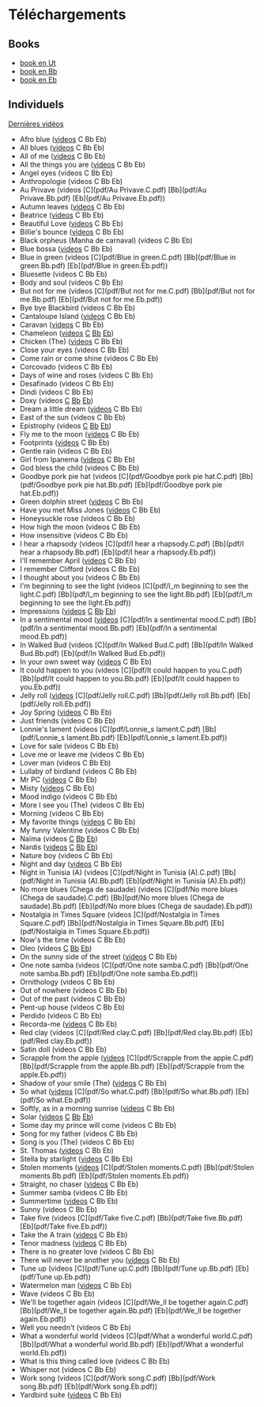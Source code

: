 # Téléchargements

## Books

* [book en Ut](books/book.C.pdf)
* [book en Bb](books/book.Bb.pdf)
* [book en Eb](books/book.Eb.pdf)

## Individuels

[Dernières vidéos](videos.html)

* Afro blue ([videos](video.html?HuOfm6nSW4A) C Bb Eb)
* All blues ([videos](video.html?JIfdYs8WErM/4X0W_Jb592g/acbG46Xo6zw/Nn2DmM55sPk/1V13diBjwYc) C Bb Eb)
* All of me ([videos](video.html?ezcY9-QvJiM) C Bb Eb)
* All the things you are ([videos](video.html?OPapxr8GvG) C Bb Eb)
* Angel eyes (videos C Bb Eb)
* Anthropologie (videos C Bb Eb)
* Au Privave (videos [C](pdf/Au Privave.C.pdf) [Bb](pdf/Au Privave.Bb.pdf) [Eb](pdf/Au Privave.Eb.pdf))
* Autumn leaves ([videos](video.html?u37RF5xKNq8/jVYhLa8PEAw/rsz6TE6t7-A) C Bb Eb)
* Beatrice ([videos](video.html?HxMIiTW59Co/AdTFoK7NZmU) C Bb Eb)
* Beautiful Love ([videos](video.html?FSLF-oTFktI/8VYRka3jTeI/VjLYoTR8cDE) C Bb Eb)
* Billie's bounce ([videos](video.html?S4mRaEzwTYo/OtBy0Jt3yAU) C Bb Eb)
* Black orpheus (Manha de carnaval) (videos C Bb Eb)
* Blue bossa ([videos](video.html?rVnfBj_kOH8/6TvD3snfSig) C Bb Eb)
* Blue in green (videos [C](pdf/Blue in green.C.pdf) [Bb](pdf/Blue in green.Bb.pdf) [Eb](pdf/Blue in green.Eb.pdf))
* Bluesette (videos C Bb Eb)
* Body and soul (videos C Bb Eb)
* But not for me (videos [C](pdf/But not for me.C.pdf) [Bb](pdf/But not for me.Bb.pdf) [Eb](pdf/But not for me.Eb.pdf))
* Bye bye Blackbird (videos C Bb Eb)
* Cantaloupe Island ([videos](video.html?eU9KQrWigI0/2VN8zH366M8/KPxlTRwlm0o?start=225) C Bb Eb)
* Caravan ([videos](video.html?RE3LwtdcCVM/Hsum9ortSFc) C Bb Eb)
* Chameleon ([videos](video.html?oweK8H40kZk/4UklUe84Vb0) [C](pdf/Chameleon.C.pdf) [Bb](pdf/Chameleon.Bb.pdf) [Eb](pdf/Chameleon.Eb.pdf))
* Chicken (The) ([videos](video.html?LjinwnyZgnE/aPIljv0KKVw/-Ej9TxYo5lo) C Bb Eb)
* Close your eyes (videos C Bb Eb)
* Come rain or come shine (videos C Bb Eb)
* Corcovado (videos C Bb Eb)
* Days of wine and roses (videos C Bb Eb)
* Desafinado (videos C Bb Eb)
* Dindi (videos C Bb Eb)
* Doxy (videos [C](pdf/Doxy.C.pdf) [Bb](pdf/Doxy.Bb.pdf) [Eb](pdf/Doxy.Eb.pdf))
* Dream a little dream ([videos](video.html?45dS-cT2PTc) C Bb Eb)
* East of the sun (videos C Bb Eb)
* Epistrophy (videos [C](pdf/Epistrophy.C.pdf) [Bb](pdf/Epistrophy.Bb.pdf) [Eb](pdf/Epistrophy.Eb.pdf))
* Fly me to the moon ([videos](video.html?EX1gM7bXfVU) C Bb Eb)
* Footprints ([videos](video.html?3XvJFW0DHbU/PDD5znpAhsM/_oNKiE7N5Q0) C Bb Eb)
* Gentle rain (videos C Bb Eb)
* Girl from Ipanema ([videos](video.html?YbczMo3RP3E) C Bb Eb)
* God bless the child (videos C Bb Eb)
* Goodbye pork pie hat (videos [C](pdf/Goodbye pork pie hat.C.pdf) [Bb](pdf/Goodbye pork pie hat.Bb.pdf) [Eb](pdf/Goodbye pork pie hat.Eb.pdf))
* Green dolphin street ([videos](video.html?afdjNq_TKVI/xGVdAlxlp18/ePScRElDHOY) C Bb Eb)
* Have you met Miss Jones ([videos](video.html?hcuX25wcvik) C Bb Eb)
* Honeysuckle rose (videos C Bb Eb)
* How high the moon (videos C Bb Eb)
* How insensitive (videos C Bb Eb)
* I hear a rhapsody (videos [C](pdf/I hear a rhapsody.C.pdf) [Bb](pdf/I hear a rhapsody.Bb.pdf) [Eb](pdf/I hear a rhapsody.Eb.pdf))
* I'll remember April ([videos](video.html?9m4pOqUOLE8?start=113) C Bb Eb)
* I remember Clifford (videos C Bb Eb)
* I thought about you (videos C Bb Eb)
* I'm beginning to see the light (videos [C](pdf/I_m beginning to see the light.C.pdf) [Bb](pdf/I_m beginning to see the light.Bb.pdf) [Eb](pdf/I_m beginning to see the light.Eb.pdf))
* Impressions ([videos](video.html?iqg2Op0tbzM/m5l1OTkNGFk) [C](pdf/Impressions.C.pdf) [Bb](pdf/Impressions.Bb.pdf) [Eb](pdf/Impressions.Eb.pdf))
* In a sentimental mood ([videos](video.html?evetQE_10x4/q2bbBFNrpOk) [C](pdf/In a sentimental mood.C.pdf) [Bb](pdf/In a sentimental mood.Bb.pdf) [Eb](pdf/In a sentimental mood.Eb.pdf))
* In Walked Bud (videos [C](pdf/In Walked Bud.C.pdf) [Bb](pdf/In Walked Bud.Bb.pdf) [Eb](pdf/In Walked Bud.Eb.pdf))
* In your own sweet way ([videos](video.html?EJQv0dT_6Ls) C Bb Eb)
* It could happen to you (videos [C](pdf/It could happen to you.C.pdf) [Bb](pdf/It could happen to you.Bb.pdf) [Eb](pdf/It could happen to you.Eb.pdf))
* Jelly roll ([videos](video.html?zOutRKnFDj8) [C](pdf/Jelly roll.C.pdf) [Bb](pdf/Jelly roll.Bb.pdf) [Eb](pdf/Jelly roll.Eb.pdf))
* Joy Spring ([videos](video.html?dnK6OHPQZbA) C Bb Eb)
* Just friends (videos C Bb Eb)
* Lonnie's lament (videos [C](pdf/Lonnie_s lament.C.pdf) [Bb](pdf/Lonnie_s lament.Bb.pdf) [Eb](pdf/Lonnie_s lament.Eb.pdf))
* Love for sale (videos C Bb Eb)
* Love me or leave me (videos C Bb Eb)
* Lover man (videos C Bb Eb)
* Lullaby of birdland (videos C Bb Eb)
* Mr PC ([videos](video.html?jN_8tsakYXI) C Bb Eb)
* Misty ([videos](video.html?p9AkXZ0qvII/LQvgMg6yeKM) C Bb Eb)
* Mood indigo (videos C Bb Eb)
* More I see you (The) (videos C Bb Eb)
* Morning (videos C Bb Eb)
* My favorite things ([videos](video.html?33o32C0ogVM/3pzIlq7jZzw) C Bb Eb)
* My funny Valentine (videos C Bb Eb)
* Naïma (videos [C](pdf/Naima.C.pdf) [Bb](pdf/Naima.Bb.pdf) [Eb](pdf/Naima.Eb.pdf))
* Nardis ([videos](video.html?LBo0Cp2ptSA?start=85) [C](pdf/Nardis.C.pdf) [Bb](pdf/Nardis.Bb.pdf) [Eb](pdf/Nardis.Eb.pdf))
* Nature boy (videos C Bb Eb)
* Night and day ([videos](video.html?qplFFg9mK2g) C Bb Eb)
* Night in Tunisia (A) (videos [C](pdf/Night in Tunisia (A).C.pdf) [Bb](pdf/Night in Tunisia (A).Bb.pdf) [Eb](pdf/Night in Tunisia (A).Eb.pdf))
* No more blues (Chega de saudade) (videos [C](pdf/No more blues (Chega de saudade).C.pdf) [Bb](pdf/No more blues (Chega de saudade).Bb.pdf) [Eb](pdf/No more blues (Chega de saudade).Eb.pdf))
* Nostalgia in Times Square (videos [C](pdf/Nostalgia in Times Square.C.pdf) [Bb](pdf/Nostalgia in Times Square.Bb.pdf) [Eb](pdf/Nostalgia in Times Square.Eb.pdf))
* Now's the time (videos C Bb Eb)
* Oleo (videos [C](pdf/Oleo.C.pdf) [Bb](pdf/Oleo.Bb.pdf) [Eb](pdf/Oleo.Eb.pdf))
* On the sunny side of the street ([videos](video.html?bQz3ixEQWz8) C Bb Eb)
* One note samba (videos [C](pdf/One note samba.C.pdf) [Bb](pdf/One note samba.Bb.pdf) [Eb](pdf/One note samba.Eb.pdf))
* Ornithology (videos C Bb Eb)
* Out of nowhere (videos C Bb Eb)
* Out of the past (videos C Bb Eb)
* Pent-up house (videos C Bb Eb)
* Perdido (videos C Bb Eb)
* Recorda-me ([videos](video.html?xwRbcb4ADjY/Lkkywqz1EOc/wesZt3yIKXs/02Aik0wKkAY?start=83) C Bb Eb)
* Red clay (videos [C](pdf/Red clay.C.pdf) [Bb](pdf/Red clay.Bb.pdf) [Eb](pdf/Red clay.Eb.pdf))
* Satin doll (videos C Bb Eb)
* Scrapple from the apple ([videos](video.html?9b2AOlCGpKY) [C](pdf/Scrapple from the apple.C.pdf) [Bb](pdf/Scrapple from the apple.Bb.pdf) [Eb](pdf/Scrapple from the apple.Eb.pdf))
* Shadow of your smile (The) ([videos](video.html?eHar9ni7z2I/U4n8fL5BYMo/E4Yr9sF6ZwQ) C Bb Eb)
* So what ([videos](video.html?ylXk1LBvIqU/KUWJ01OpMDI/J2_bx-q9EmA/jsP3mFK65UM/zqGIZXGYcOM) [C](pdf/So what.C.pdf) [Bb](pdf/So what.Bb.pdf) [Eb](pdf/So what.Eb.pdf))
* Softly, as in a morning sunrise ([videos](video.html?GSLdcEaUOJ0/btc3sEHINBM) C Bb Eb)
* Solar ([videos](video.html?NXi6ZQC-Qn0) [C](pdf/Solar.C.pdf) [Bb](pdf/Solar.Bb.pdf) [Eb](pdf/Solar.Eb.pdf))
* Some day my prince will come (videos C Bb Eb)
* Song for my father (videos C Bb Eb)
* Song is you (The) (videos C Bb Eb)
* St. Thomas ([videos](video.html?8sBKjSGKVlI) C Bb Eb)
* Stella by starlight ([videos](video.html?XR6KDWrn2ew) C Bb Eb)
* Stolen moments ([videos](video.html?I777BcgQL9o) [C](pdf/Stolen moments.C.pdf) [Bb](pdf/Stolen moments.Bb.pdf) [Eb](pdf/Stolen moments.Eb.pdf))
* Straight, no chaser ([videos](video.html?ooS2i65-vk8) C Bb Eb)
* Summer samba (videos C Bb Eb)
* Summertime ([videos](video.html?fpFOOvW9JoU/TRY3SkUpeck) C Bb Eb)
* Sunny (videos C Bb Eb)
* Take five (videos [C](pdf/Take five.C.pdf) [Bb](pdf/Take five.Bb.pdf) [Eb](pdf/Take five.Eb.pdf))
* Take the A train ([videos](video.html?BJ_4cRG8B1g/cb2w2m1JmCY) C Bb Eb)
* Tenor madness ([videos](video.html?7SaIuR4K2O0/wJYqqA1U0mc?start=30) C Bb Eb)
* There is no greater love (videos C Bb Eb)
* There will never be another you ([videos](video.html?eO_IEv7SzVM) C Bb Eb)
* Tune up (videos [C](pdf/Tune up.C.pdf) [Bb](pdf/Tune up.Bb.pdf) [Eb](pdf/Tune up.Eb.pdf))
* Watermelon man ([videos](video.html?VoDzNYmEg2w/RzPZvKSdN7g/S8tiL14J-bs) C Bb Eb)
* Wave (videos C Bb Eb)
* We'll be together again (videos [C](pdf/We_ll be together again.C.pdf) [Bb](pdf/We_ll be together again.Bb.pdf) [Eb](pdf/We_ll be together again.Eb.pdf))
* Well you needn't (videos C Bb Eb)
* What a wonderful world (videos [C](pdf/What a wonderful world.C.pdf) [Bb](pdf/What a wonderful world.Bb.pdf) [Eb](pdf/What a wonderful world.Eb.pdf))
* What is this thing called love (videos C Bb Eb)
* Whisper not (videos C Bb Eb)
* Work song (videos [C](pdf/Work song.C.pdf) [Bb](pdf/Work song.Bb.pdf) [Eb](pdf/Work song.Eb.pdf))
* Yardbird suite ([videos](video.html?HmroWIcCNUI) C Bb Eb)
